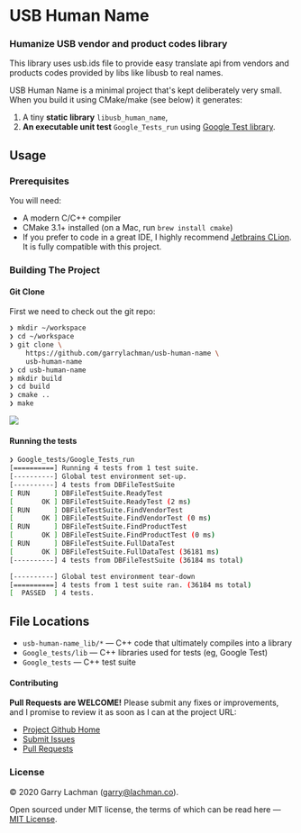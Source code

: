 # USB Human Name
### Humanize USB vendor and product codes library

This library uses usb.ids file to provide easy translate api from vendors and products codes provided by libs like libusb to real names.

USB Human Name is a minimal project that's kept deliberately very small. When you build it using CMake/make (see below) it generates:

 1. A tiny **static library** `libusb_human_name`,
 2. **An executable unit test** `Google_Tests_run`  using [Google Test library](https://github.com/google/googletest).

## Usage

### Prerequisites

You will need:

 * A modern C/C++ compiler
 * CMake 3.1+ installed (on a Mac, run `brew install cmake`)
 * If you prefer to code in a great IDE, I highly recommend [Jetbrains CLion](https://www.jetbrains.com/clion/). It is fully compatible with this project.

### Building The Project

#### Git Clone

First we need to check out the git repo:

```bash
❯ mkdir ~/workspace
❯ cd ~/workspace
❯ git clone \
    https://github.com/garrylachman/usb-human-name \
    usb-human-name
❯ cd usb-human-name
❯ mkdir build
❯ cd build
❯ cmake ..
❯ make
```
<img src="https://i.imgur.com/14Ltwbn.gif" />


#### Running the tests

```bash
❯ Google_tests/Google_Tests_run
[==========] Running 4 tests from 1 test suite.
[----------] Global test environment set-up.
[----------] 4 tests from DBFileTestSuite
[ RUN      ] DBFileTestSuite.ReadyTest
[       OK ] DBFileTestSuite.ReadyTest (2 ms)
[ RUN      ] DBFileTestSuite.FindVendorTest
[       OK ] DBFileTestSuite.FindVendorTest (0 ms)
[ RUN      ] DBFileTestSuite.FindProductTest
[       OK ] DBFileTestSuite.FindProductTest (0 ms)
[ RUN      ] DBFileTestSuite.FullDataTest
[       OK ] DBFileTestSuite.FullDataTest (36181 ms)
[----------] 4 tests from DBFileTestSuite (36184 ms total)

[----------] Global test environment tear-down
[==========] 4 tests from 1 test suite ran. (36184 ms total)
[  PASSED  ] 4 tests.
```

## File Locations

 * `usb-human-name_lib/*` — C++ code that ultimately compiles into a library
 * `Google_tests/lib` — C++ libraries used for tests (eg, Google Test)
 * `Google_tests` — C++ test suite
 
#### Contributing

**Pull Requests are WELCOME!** Please submit any fixes or improvements, and I promise to review it as soon as I can at the project URL:

 * [Project Github Home](https://github.com/garrylachman/usb-human-name)
 * [Submit Issues](https://github.com/garrylachman/usb-human-name/issues)
 * [Pull Requests](https://github.com/garrylachman/usb-human-name/pulls)

### License

&copy; 2020 Garry Lachman (garry@lachman.co).

Open sourced under MIT license, the terms of which can be read here — [MIT License](http://opensource.org/licenses/MIT).
